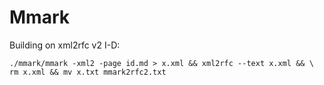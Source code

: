# Mmark

Building on xml2rfc v2 I-D:

    ./mmark/mmark -xml2 -page id.md > x.xml && xml2rfc --text x.xml && \
    rm x.xml && mv x.txt mmark2rfc2.txt
